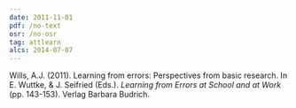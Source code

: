 ```yaml
---
date: 2011-11-01
pdf: /no-text
osr: /no-osr
tag: attlearn
alcs: 2014-07-07
---
```


Wills, A.J. (2011). Learning from errors: Perspectives from basic research. In E. Wuttke, & J. Seifried (Eds.). _Learning from Errors at School and at Work_ (pp. 143-153). Verlag Barbara Budrich. 

